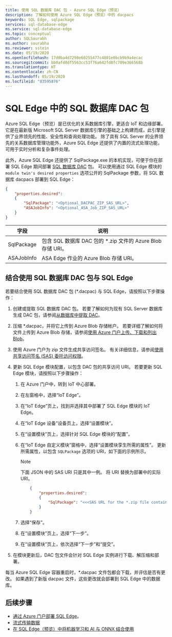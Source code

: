 ```yaml
---
title: 使用 SQL 数据库 DAC 包 - Azure SQL Edge（预览）
description: 了解如何使用 Azure SQL Edge（预览）中的 dacpacs
keywords: SQL Edge, sqlpackage
services: sql-database-edge
ms.service: sql-database-edge
ms.topic: conceptual
author: SQLSourabh
ms.author: sourabha
ms.reviewer: sstein
ms.date: 05/19/2020
ms.openlocfilehash: 17d0ba4d7298e60255477c4801e0bcb9b9a4ecac
ms.sourcegitcommit: bb0afd0df5563cc53f76a642fd8fc709e366568b
ms.translationtype: HT
ms.contentlocale: zh-CN
ms.lasthandoff: 05/19/2020
ms.locfileid: "83595876"
---
```

# <a name="sql-database-dac-packages-in-sql-edge"></a>SQL Edge 中的 SQL 数据库 DAC 包

Azure SQL Edge（预览）是已优化的关系数据库引擎，更适合 IoT 和边缘部署。 它是在最新版 Microsoft SQL Server 数据库引擎的基础之上构建而成，此引擎提供了业界领先的性能、安全性和查询处理功能。 除了具有 SQL Server 的业界领先的关系数据库管理功能外，Azure SQL Edge 还提供了内置的流式处理功能，可用于实时分析和复杂事件处理。

此外，Azure SQL Edge 还提供了 SqlPackage.exe 的本机实现，可便于你在部署 SQL Edge 期间部署 [SQL 数据库 DAC](https://docs.microsoft.com/sql/relational-databases/data-tier-applications/data-tier-applications) 包。 可以使用通过 SQL Edge 模块的 `module twin's desired properties` 选项公开的 SqlPackage 参数，将 SQL 数据库 dacpacs 部署到 SQL Edge：

```json
{
    "properties.desired":
    {
        "SqlPackage": "<Optional_DACPAC_ZIP_SAS_URL>",
        "ASAJobInfo": "<Optional_ASA_Job_ZIP_SAS_URL>"
    }
}
```

|字段 | 说明 |
|------|-------------|
| SqlPackage | 包含 SQL 数据库 DAC 包的 *.zip 文件的 Azure Blob 存储 URI。
| ASAJobInfo | ASA Edge 作业的 Azure Blob 存储 URI。

## <a name="use-a-sql-database-dac-package-with-sql-edge"></a>结合使用 SQL 数据库 DAC 包与 SQL Edge

若要结合使用 SQL 数据库 DAC 包 (*.dacpac) 与 SQL Edge，请按照以下步骤操作：

1. 创建或提取 SQL 数据库 DAC 包。 若要了解如何为现有 SQL Server 数据库生成 DAC 包，请参阅[从数据库中提取 DAC](/sql/relational-databases/data-tier-applications/extract-a-dac-from-a-database/)。

2. 压缩 *.dacpac，并将它上传到 Azure Blob 存储帐户。 若要详细了解如何将文件上传到 Azure Blob 存储，请参阅[使用 Azure 门户上传、下载和列出 Blob](../storage/blobs/storage-quickstart-blobs-portal.md)。

3. 使用 Azure 门户为 zip 文件生成共享访问签名。 有关详细信息，请参阅[使用共享访问签名 (SAS) 委托访问权限](../storage/common/storage-sas-overview.md)。

4. 更新 SQL Edge 模块配置，以包含 DAC 包的共享访问 URI。 若要更新 SQL Edge 模块，请按照以下步骤操作：

    1. 在 Azure 门户中，转到 IoT 中心部署。

    2. 在左窗格中，选择“IoT Edge”。

    3. 在“IoT Edge”页上，找到并选择其中部署了 SQL Edge 模块的 IoT Edge。

    4. 在“IoT Edge 设备”设备页上，选择“设置模块”。

    5. 在“设置模块”页上，选择针对 SQL Edge 模块的“配置”。

    6. 在“IoT Edge 自定义模块”窗格中，选择“设置模块孪生所需的属性”。 更新所需属性，以包含 `SQLPackage` 选项的 URI，如下面的示例所示。

        > [!NOTE]
        > 下面 JSON 中的 SAS URI 只是其中一例。 将 URI 替换为部署中的实际 URI。

        ```json
            {
                "properties.desired":
                {
                    "SqlPackage": "<<<SAS URL for the *.zip file containing the dacpac",
                }
            }
        ```

    7. 选择“保存”。

    8. 在“设置模块”页上，选择“下一步”。

    9. 在“设置模块”页上，依次选择“下一步”和“提交”。

5. 在模块更新后，DAC 包文件会针对 SQL Edge 实例进行下载、解压缩和部署。

每当 Azure SQL Edge 容器重启时，*.dacpac 文件包都会下载，并评估是否有更改。 如果遇到了新版 dacpac 文件，这些更改就会部署到 SQL Edge 中的数据库。

## <a name="next-steps"></a>后续步骤

- [通过 Azure 门户部署 SQL Edge](deploy-portal.md)。
- [流式传输数据](stream-data.md)
- [在 SQL Edge（预览）中将机器学习和 AI 与 ONNX 结合使用](onnx-overview.md)
